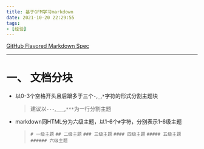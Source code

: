 ```yaml
---
title: 基于GFM学习markdown
date: 2021-10-20 22:29:55
tags:
- [经验]
---
```

[GitHub Flavored Markdown Spec](https://github.github.com/gfm/)

---
# 一、 文档分块
* 以0-3个空格开头且后跟多于三个`-`,`_`,`*`字符的形式分割主题块
    > 建议以`---`,`___`,`***`为一行分割主题
* markdown同HTML分为六级主题，以1-6个`#`字符，分别表示1-6级主题
    > `# 一级主题`
    > `## 二级主题`
    > `### 三级主题`
    > `#### 四级主题`
    > `##### 五级主题`
    > `###### 六级主题`

